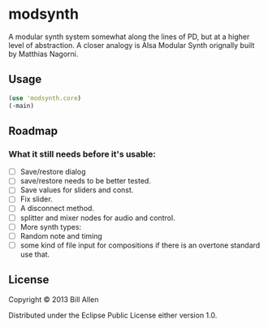 # modsynth

A modular synth system somewhat along the lines of PD, but at a higher level of abstraction. A closer analogy is Alsa Modular Synth orignally built by Matthias Nagorni.

## Usage

```clj
(use 'modsynth.core)
(-main)
```

## Roadmap

### What it still needs before it's usable:
- [ ] Save/restore dialog
- [ ] save/restore needs to be better tested.
- [ ] Save values for sliders and const.
- [ ] Fix slider.
- [ ] A disconnect method.
- [ ] splitter and mixer nodes for audio and control.
- [ ] More synth types:
- [ ] Random note and timing
- [ ] some kind of file input for compositions if there is an overtone standard use that.

## License

Copyright © 2013 Bill Allen

Distributed under the Eclipse Public License either version 1.0.
